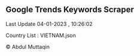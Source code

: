 

## Google Trends Keywords Scraper 
 
Last Update 04-01-2023 , 10:26:02

Country List :
VIETNAM.json



© Abdul Muttaqin 
